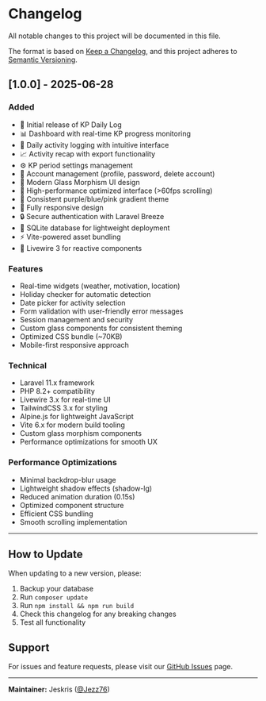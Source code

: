 # Changelog

All notable changes to this project will be documented in this file.

The format is based on [Keep a Changelog](https://keepachangelog.com/en/1.0.0/),
and this project adheres to [Semantic Versioning](https://semver.org/spec/v2.0.0.html).

## [1.0.0] - 2025-06-28

### Added
- 🎉 Initial release of KP Daily Log
- 📊 Dashboard with real-time KP progress monitoring
- 📝 Daily activity logging with intuitive interface
- 📈 Activity recap with export functionality
- ⚙️ KP period settings management
- 👤 Account management (profile, password, delete account)
- 🎨 Modern Glass Morphism UI design
- 🚀 High-performance optimized interface (>60fps scrolling)
- 🌙 Consistent purple/blue/pink gradient theme
- 📱 Fully responsive design
- 🔒 Secure authentication with Laravel Breeze
- 💾 SQLite database for lightweight deployment
- ⚡ Vite-powered asset bundling
- 🎯 Livewire 3 for reactive components

### Features
- Real-time widgets (weather, motivation, location)
- Holiday checker for automatic detection
- Date picker for activity selection
- Form validation with user-friendly error messages
- Session management and security
- Custom glass components for consistent theming
- Optimized CSS bundle (~70KB)
- Mobile-first responsive approach

### Technical
- Laravel 11.x framework
- PHP 8.2+ compatibility
- Livewire 3.x for real-time UI
- TailwindCSS 3.x for styling
- Alpine.js for lightweight JavaScript
- Vite 6.x for modern build tooling
- Custom glass morphism components
- Performance optimizations for smooth UX

### Performance Optimizations
- Minimal backdrop-blur usage
- Lightweight shadow effects (shadow-lg)
- Reduced animation duration (0.15s)
- Optimized component structure
- Efficient CSS bundling
- Smooth scrolling implementation

---

## How to Update

When updating to a new version, please:

1. Backup your database
2. Run `composer update`
3. Run `npm install && npm run build`
4. Check this changelog for any breaking changes
5. Test all functionality

## Support

For issues and feature requests, please visit our [GitHub Issues](https://github.com/Jezz76/KP-Daily/issues) page.

---

**Maintainer:** Jeskris ([@Jezz76](https://github.com/Jezz76))
